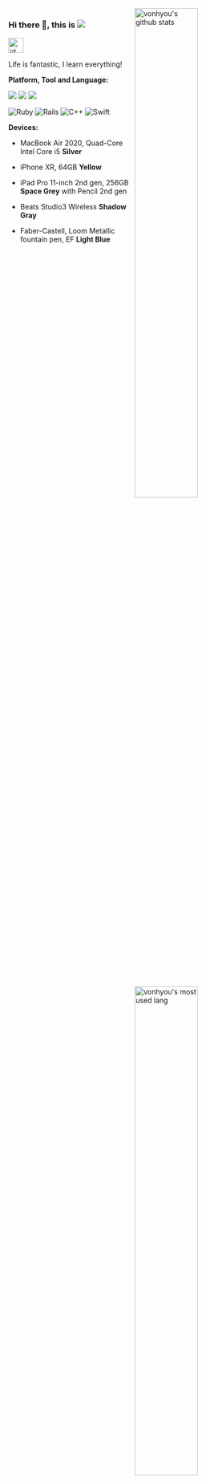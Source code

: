 <img align="right" alt="vonhyou's github stats" width="50%" src="https://github-readme-stats.vercel.app/api?username=vonhyou&count_private=true">
<img align="right" alt="vonhyou's most used lang" width="50%" src="https://github-readme-stats.vercel.app/api/top-langs/?username=vonhyou">

### Hi there 👋, this is [![](https://img.shields.io/twitter/follow/vonhyou)](http://twitter.com/vonhyou) 
<a href="https://dev.to/vonhyou">
  <img src="https://d2fltix0v2e0sb.cloudfront.net/dev-badge.svg" alt="过期薯条同学's DEV Community Profile" height="30" width="30">
</a>

Life is fantastic, I learn everything!

**Platform, Tool and Language:** 

[![](https://img.shields.io/badge/macOS-Big%20Sur-e94256?style=flat-square&logo=apple&logoColor=ffffff)](https://www.apple.com/macos/big-sur/)
[![](https://img.shields.io/badge/IDE-Visual%20Studio%20Code-007ACC?style=flat-square&logo=Visual-Studio-Code&logoColor=ffffff)](https://code.visualstudio.com/)
[![](https://img.shields.io/badge/IDE-JetBrains-000000?style=flat-square&logo=JetBrains&logoColor=ffffff)](https://www.jetbrains.com)

<img alt="Ruby" src="https://img.shields.io/badge/ruby-%23CC342D.svg?&style=flat-square&logo=ruby&logoColor=white"/> <img alt="Rails" src="https://img.shields.io/badge/rails%20-%23CC0000.svg?&style=flat-square&logo=ruby-on-rails&logoColor=white"/> <img alt="C++" src="https://img.shields.io/badge/c++%20-%2300599C.svg?&style=flat-square&logo=c%2B%2B&ogoColor=white"/> <img alt="Swift" src="https://img.shields.io/badge/swift-%23FA7343.svg?&style=flat-square&logo=swift&logoColor=white"/>

**Devices:**

- MacBook Air 2020, Quad-Core Intel Core i5 **Silver**

- iPhone XR, 64GB **Yellow**

- iPad Pro 11-inch 2nd gen, 256GB **Space Grey** with Pencil 2nd gen

- Beats Studio3 Wireless **Shadow Gray**

- Faber-Castell, Loom Metallic fountain pen, EF **Light Blue**
